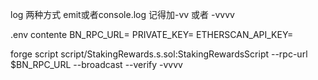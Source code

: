 log 两种方式
    emit或者console.log
记得加-vv 或者 -vvvv




.env contente
BN_RPC_URL=
PRIVATE_KEY=
ETHERSCAN_API_KEY=


forge script script/StakingRewards.s.sol:StakingRewardsScript --rpc-url $BN_RPC_URL --broadcast --verify -vvvv
